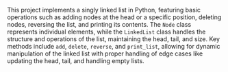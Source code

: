This project implements a singly linked list in Python, featuring basic operations such as adding nodes at the head or a specific position, deleting nodes, reversing the list, and printing its contents. The `Node` class represents individual elements, while the `LinkedList` class handles the structure and operations of the list, maintaining the head, tail, and size. Key methods include `add`, `delete`, `reverse`, and `print_list`, allowing for dynamic manipulation of the linked list with proper handling of edge cases like updating the head, tail, and handling empty lists.
